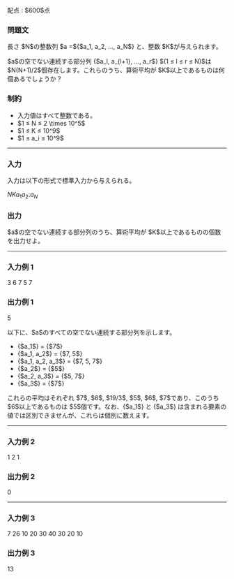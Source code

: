 
<div>

<span>

<span>

<p>
配点 : $600$点
</p>

<div>

<section>

### **問題文**

<p>
長さ $N$の整数列 $a =${$a_1, a_2, …, a_N$} と、整数 $K$が与えられます。
</p>

<p>
$a$の空でない連続する部分列 {$a_l, a_{l+1}, …, a_r$} $(1 ≤ l ≤ r ≤ N)$は $N(N+1)/2$個存在します。これらのうち、算術平均が $K$以上であるものは何個あるでしょうか？
</p>

</section>

</div>

<div>

<section>

### **制約**

<ul>

<li>
入力値はすべて整数である。
</li>

<li>
$1 ≤ N ≤ 2 \times 10^5$
</li>

<li>
$1 ≤ K ≤ 10^9$
</li>

<li>
$1 ≤ a_i ≤ 10^9$
</li>

</ul>

</section>

</div>

---

<div>

<div>

<section>

### **入力**

<p>
入力は以下の形式で標準入力から与えられる。
</p>

<div>

$N$$K$$a_1$$a_2$$:$$a_N$
</div>

</section>

</div>

<div>

<section>

### **出力**

<p>
$a$の空でない連続する部分列のうち、算術平均が $K$以上であるものの個数を出力せよ。
</p>

</section>

</div>

</div>

---

<div>

<section>

### **入力例 1**

<div>

3 6
7
5
7

</div>

</section>

</div>

<div>

<section>

### **出力例 1**

<div>

5

</div>

<p>
以下に、$a$のすべての空でない連続する部分列を示します。
</p>

<ul>

<li>
{$a_1$} = {$7$}
</li>

<li>
{$a_1, a_2$} = {$7, 5$}
</li>

<li>
{$a_1, a_2, a_3$} = {$7, 5, 7$}
</li>

<li>
{$a_2$} = {$5$}
</li>

<li>
{$a_2, a_3$} = {$5, 7$}
</li>

<li>
{$a_3$} = {$7$}
</li>

</ul>

<p>
これらの平均はそれぞれ $7$, $6$, $19/3$, $5$, $6$, $7$であり、このうち $6$以上であるものは $5$個です。なお、{$a_1$} と {$a_3$} は含まれる要素の値では区別できませんが、これらは個別に数えます。
</p>

</section>

</div>

---

<div>

<section>

### **入力例 2**

<div>

1 2
1

</div>

</section>

</div>

<div>

<section>

### **出力例 2**

<div>

0

</div>

</section>

</div>

---

<div>

<section>

### **入力例 3**

<div>

7 26
10
20
30
40
30
20
10

</div>

</section>

</div>

<div>

<section>

### **出力例 3**

<div>

13

</div>

</section>

</div>

</span>

</span>

</div>
